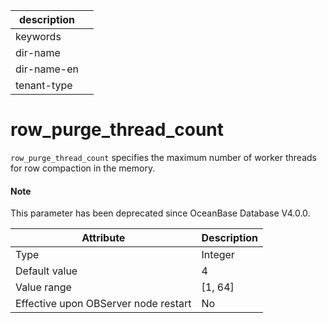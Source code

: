 | description ||
|---|---|
| keywords ||
| dir-name ||
| dir-name-en ||
| tenant-type ||

row_purge_thread_count
===========================================

`row_purge_thread_count` specifies the maximum number of worker threads for row compaction in the memory.

<main id="notice" type='explain'>
  <h4>Note</h4>
  <p>This parameter has been deprecated since OceanBase Database V4.0.0. </p>
</main>


| **Attribute** | **Description** |
|------------------|-----------|
| Type | Integer |
| Default value | 4 |
| Value range | \[1, 64\] |
| Effective upon OBServer node restart | No |


